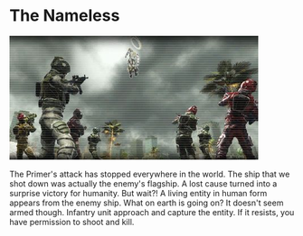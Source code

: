 # The Nameless

![The Nameless](../images/missions_thumbnails/M099.jpg)

The Primer's attack has stopped everywhere in the world. The ship that we shot down was actually the enemy's flagship. A lost cause turned into a surprise victory for humanity.
But wait?!
A living entity in human form appears from the enemy ship. What on earth is going on?
It doesn't seem armed though. Infantry unit approach and capture the entity. If it resists, you have permission to shoot and kill.
